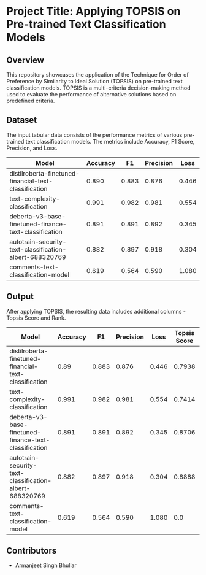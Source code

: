 # Project Title: Applying TOPSIS on Pre-trained Text Classification Models

## Overview
This repository showcases the application of the Technique for Order of Preference by Similarity to Ideal Solution (TOPSIS) on pre-trained text classification models. TOPSIS is a multi-criteria decision-making method used to evaluate the performance of alternative solutions based on predefined criteria.

## Dataset
The input tabular data consists of the performance metrics of various pre-trained text classification models. The metrics include Accuracy, F1 Score, Precision, and Loss.

| Model                                                  | Accuracy | F1    | Precision | Loss  |
|--------------------------------------------------------|----------|-------|-----------|-------|
| distilroberta-finetuned-financial-text-classification  | 0.890    | 0.883 | 0.876     | 0.446 |
| text-complexity-classification                         | 0.991    | 0.982 | 0.981     | 0.554 |
| deberta-v3-base-finetuned-finance-text-classification   | 0.891    | 0.891 | 0.892     | 0.345 |
| autotrain-security-text-classification-albert-688320769 | 0.882    | 0.897 | 0.918     | 0.304 |
| comments-text-classification-model                      | 0.619    | 0.564 | 0.590     | 1.080 |

## Output
After applying TOPSIS, the resulting data includes additional columns - Topsis Score and Rank.

| Model                                                  | Accuracy | F1    | Precision | Loss  | Topsis Score | Rank |
|--------------------------------------------------------|----------|-------|-----------|-------|--------------|------|
| distilroberta-finetuned-financial-text-classification  | 0.89     | 0.883 | 0.876     | 0.446 | 0.7938       | 3.0  |
| text-complexity-classification                         | 0.991    | 0.982 | 0.981     | 0.554 | 0.7414       | 4.0  |
| deberta-v3-base-finetuned-finance-text-classification   | 0.891    | 0.891 | 0.892     | 0.345 | 0.8706       | 2.0  |
| autotrain-security-text-classification-albert-688320769 | 0.882    | 0.897 | 0.918     | 0.304 | 0.8888       | 1.0  |
| comments-text-classification-model                      | 0.619    | 0.564 | 0.590     | 1.080 | 0.0          | 5.0  |

## Contributors
- Armanjeet Singh Bhullar

